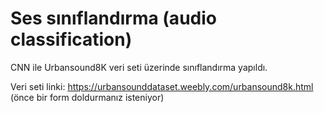 # Ses sınıflandırma (audio classification)
CNN ile Urbansound8K veri seti üzerinde sınıflandırma yapıldı.


Veri seti linki: https://urbansounddataset.weebly.com/urbansound8k.html (önce bir form doldurmanız isteniyor)
